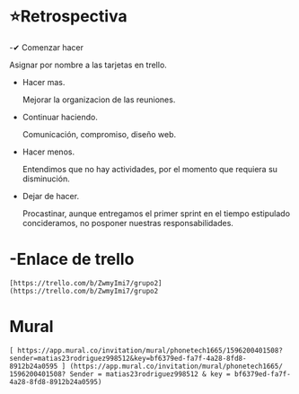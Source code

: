 # ⭐Retrospectiva

-✔ Comenzar hacer

   Asignar por nombre a las tarjetas en trello.   


- Hacer mas.
 
    Mejorar la organizacion de las reuniones.  
 
 
- Continuar haciendo.

   Comunicación, compromiso, diseño web.  

- Hacer menos.

    Entendimos que no hay actividades, por el momento que requiera su disminución.   

- Dejar de hacer.

   Procastinar, aunque  entregamos el primer sprint en el tiempo estipulado concideramos, no posponer nuestras responsabilidades.     

# -Enlace de trello
    [https://trello.com/b/ZwmyImi7/grupo2](https://trello.com/b/ZwmyImi7/grupo2  

# Mural

    [ https://app.mural.co/invitation/mural/phonetech1665/1596200401508?sender=matias23rodriguez998512&key=bf6379ed-fa7f-4a28-8fd8-8912b24a0595 ] (https://app.mural.co/invitation/mural/phonetech1665/ 1596200401508? Sender = matias23rodriguez998512 & key = bf6379ed-fa7f-4a28-8fd8-8912b24a0595)     

